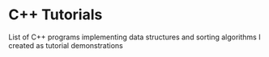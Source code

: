 # C++ Tutorials

List of C++ programs implementing data structures and sorting algorithms I created as tutorial demonstrations
